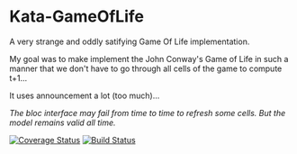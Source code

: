 # Kata-GameOfLife
A very strange and oddly satifying Game Of Life implementation.

My goal was to make implement the John Conway's Game of Life in such a manner that we don't have to go through all cells of the game to compute t+1...

It uses announcement a lot (too much)...

_The bloc interface may fail from time to time to refresh some cells. But the model remains valid all time._

[![Coverage Status](https://coveralls.io/repos/github/mattonem/Kata-GameOfLife/badge.svg?branch=master)](https://coveralls.io/github/mattonem/Kata-GameOfLife?branch=master)
[![Build Status](https://travis-ci.org/mattonem/Kata-GameOfLife.svg?branch=master)](https://travis-ci.org/mattonem/Kata-GameOfLife)
